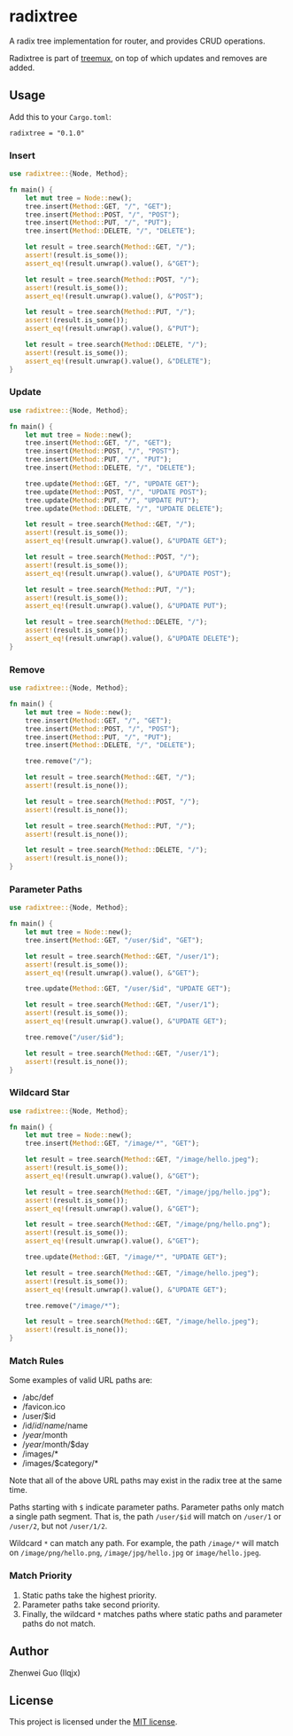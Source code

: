 # radixtree

A radix tree implementation for router, and provides CRUD operations.

Radixtree is part of [treemux](https://github.com/casualjim/rs-treemux/), on top of which updates and removes are added.

## Usage

Add this to your `Cargo.toml`:

```
radixtree = "0.1.0"
```

### Insert

```rust
use radixtree::{Node, Method};

fn main() {
    let mut tree = Node::new();
    tree.insert(Method::GET, "/", "GET");
    tree.insert(Method::POST, "/", "POST");
    tree.insert(Method::PUT, "/", "PUT");
    tree.insert(Method::DELETE, "/", "DELETE");

    let result = tree.search(Method::GET, "/");
    assert!(result.is_some());
    assert_eq!(result.unwrap().value(), &"GET");

    let result = tree.search(Method::POST, "/");
    assert!(result.is_some());
    assert_eq!(result.unwrap().value(), &"POST");

    let result = tree.search(Method::PUT, "/");
    assert!(result.is_some());
    assert_eq!(result.unwrap().value(), &"PUT");

    let result = tree.search(Method::DELETE, "/");
    assert!(result.is_some());
    assert_eq!(result.unwrap().value(), &"DELETE");
}
```

### Update

```rust
use radixtree::{Node, Method};

fn main() {
    let mut tree = Node::new();
    tree.insert(Method::GET, "/", "GET");
    tree.insert(Method::POST, "/", "POST");
    tree.insert(Method::PUT, "/", "PUT");
    tree.insert(Method::DELETE, "/", "DELETE");

    tree.update(Method::GET, "/", "UPDATE GET");
    tree.update(Method::POST, "/", "UPDATE POST");
    tree.update(Method::PUT, "/", "UPDATE PUT");
    tree.update(Method::DELETE, "/", "UPDATE DELETE");

    let result = tree.search(Method::GET, "/");
    assert!(result.is_some());
    assert_eq!(result.unwrap().value(), &"UPDATE GET");

    let result = tree.search(Method::POST, "/");
    assert!(result.is_some());
    assert_eq!(result.unwrap().value(), &"UPDATE POST");

    let result = tree.search(Method::PUT, "/");
    assert!(result.is_some());
    assert_eq!(result.unwrap().value(), &"UPDATE PUT");

    let result = tree.search(Method::DELETE, "/");
    assert!(result.is_some());
    assert_eq!(result.unwrap().value(), &"UPDATE DELETE");
}
```

### Remove

```rust
use radixtree::{Node, Method};

fn main() {
    let mut tree = Node::new();
    tree.insert(Method::GET, "/", "GET");
    tree.insert(Method::POST, "/", "POST");
    tree.insert(Method::PUT, "/", "PUT");
    tree.insert(Method::DELETE, "/", "DELETE");

    tree.remove("/");

    let result = tree.search(Method::GET, "/");
    assert!(result.is_none());

    let result = tree.search(Method::POST, "/");
    assert!(result.is_none());

    let result = tree.search(Method::PUT, "/");
    assert!(result.is_none());

    let result = tree.search(Method::DELETE, "/");
    assert!(result.is_none());
}
```

### Parameter Paths

```rust
use radixtree::{Node, Method};

fn main() {
    let mut tree = Node::new();
    tree.insert(Method::GET, "/user/$id", "GET");

    let result = tree.search(Method::GET, "/user/1");
    assert!(result.is_some());
    assert_eq!(result.unwrap().value(), &"GET");

    tree.update(Method::GET, "/user/$id", "UPDATE GET");

    let result = tree.search(Method::GET, "/user/1");
    assert!(result.is_some());
    assert_eq!(result.unwrap().value(), &"UPDATE GET");

    tree.remove("/user/$id");

    let result = tree.search(Method::GET, "/user/1");
    assert!(result.is_none());
}
```

### Wildcard Star

```rust
use radixtree::{Node, Method};

fn main() {
    let mut tree = Node::new();
    tree.insert(Method::GET, "/image/*", "GET");

    let result = tree.search(Method::GET, "/image/hello.jpeg");
    assert!(result.is_some());
    assert_eq!(result.unwrap().value(), &"GET");

    let result = tree.search(Method::GET, "/image/jpg/hello.jpg");
    assert!(result.is_some());
    assert_eq!(result.unwrap().value(), &"GET");

    let result = tree.search(Method::GET, "/image/png/hello.png");
    assert!(result.is_some());
    assert_eq!(result.unwrap().value(), &"GET");

    tree.update(Method::GET, "/image/*", "UPDATE GET");

    let result = tree.search(Method::GET, "/image/hello.jpeg");
    assert!(result.is_some());
    assert_eq!(result.unwrap().value(), &"UPDATE GET");

    tree.remove("/image/*");

    let result = tree.search(Method::GET, "/image/hello.jpeg");
    assert!(result.is_none());
}
```

### Match Rules

Some examples of valid URL paths are:

- /abc/def
- /favicon.ico
- /user/$id
- /id/$id/name/$name
- /$year/$month
- /$year/$month/$day
- /images/*
- /images/$category/*

Note that all of the above URL paths may exist in the radix tree at the same time.

Paths starting with `$` indicate parameter paths. Parameter paths only match a single path segment. 
That is, the path `/user/$id` will match on `/user/1` or `/user/2`, but not `/user/1/2`.

Wildcard `*` can match any path. For example, the path `/image/*` will match on `/image/png/hello.png`,
`/image/jpg/hello.jpg` or `image/hello.jpeg`.

### Match Priority

1. Static paths take the highest priority.
2. Parameter paths take second priority.
3. Finally, the wildcard `*` matches paths where static paths and parameter paths do not match.

## Author

Zhenwei Guo (Ilqjx)

## License

This project is licensed under the [MIT license](https://github.com/Ilqjx/radixtree/blob/master/LICENSE).

